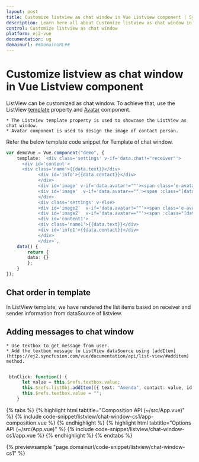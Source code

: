 ```yaml
---
layout: post
title: Customize listview as chat window in Vue Listview component | Syncfusion
description: Learn here all about Customize listview as chat window in Syncfusion Vue Listview component of Syncfusion Essential JS 2 and more.
control: Customize listview as chat window 
platform: ej2-vue
documentation: ug
domainurl: ##DomainURL##
---
```


# Customize listview as chat window in Vue Listview component

ListView can be customized as chat window. To achieve that, use the ListView [template](https://ej2.syncfusion.com/vue/documentation/api/list-view/#template) property and [Avatar](https://ej2.syncfusion.com/vue/documentation/avatar/getting-started) component.

    * The Listview template property is used to showcase the ListView as chat window.
    * Avatar component is used to design the image of contact person.

Refer the below template code snippet for Template of chat window.

```ts
var demoVue = Vue.component("demo", {
    template: `<div class='settings' v-if='data.chat!="receiver"'>
      <div id='content'>
      <div class='name'>{{data.text}}</div>
            <div id='info'>{{data.contact}}</div>
            </div>
            <div id='image' v-if='data.avatar!=""'><span class='e-avatar img1 e-avatar-circle'>{{data.avatar}}</span></div>
            <div id='image'  v-if='data.avatar==""'><span :class="[data.pic + ' img1 e-avatar e-avatar-circle']"> </span></div>
            </div>
            <div class='settings' v-else>
            <div id='image2'  v-if='data.avatar!=""'><span class='e-avatar img2 e-avatar-circle'>{{data.avatar}}</span></div>
            <div id='image2'  v-if='data.avatar==""'><span :class="[data.pic +' img2 e-avatar e-avatar-circle']"> </span></div>
            <div id='content1'>
            <div class='name1'>{{data.text}}</div>
            <div id='info1'>{{data.contact}}</div>
            </div>
            </div>`,
    data() {
        return {
        data: {}
        };
    }
});
```

## Chat order in template

In ListView template, we have rendered the list items based on receiver and sender information from dataSource of listview.

## Adding messages to chat window

    * Use textbox to get message from user.
    * Add the textbox message to ListView dataSource using [addItem](https://ej2.syncfusion.com/vue/documentation/api/list-view/#additem) method.

```ts

 btnClick: function() {
      let value = this.$refs.textbox.value;
      this.$refs.listObj.addItem([{ text: "Amenda", contact: value, id: "2", avatar: "A", pic: "", chat: "receiver" }]);
      this.$refs.textbox.value = "";
    }

```

{% tabs %}
{% highlight html tabtitle="Composition API (~/src/App.vue)" %}
{% include code-snippet/listview/chat-window-cs1/app-composition.vue %}
{% endhighlight %}
{% highlight html tabtitle="Options API (~/src/App.vue)" %}
{% include code-snippet/listview/chat-window-cs1/app.vue %}
{% endhighlight %}
{% endtabs %}
        
{% previewsample "page.domainurl/code-snippet/listview/chat-window-cs1" %}